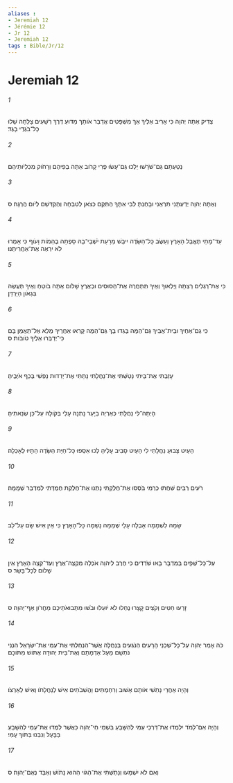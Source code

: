 ```yaml
---
aliases : 
- Jeremiah 12
- Jérémie 12
- Jr 12
- Jeremiah 12
tags : Bible/Jr/12
---
```


# Jeremiah 12

###### 1
צַדִּיק אַתָּה יְהוָה כִּי אָרִיב אֵלֶיךָ אַךְ מִשְׁפָּטִים אֲדַבֵּר אֹותָךְ מַדּוּעַ דֶּרֶךְ רְשָׁעִים צָלֵחָה שָׁלוּ כָּל־בֹּגְדֵי בָגֶד׃
###### 2
נְטַעְתָּם גַּם־שֹׁרָשׁוּ יֵלְכוּ גַּם־עָשׂוּ פֶרִי קָרֹוב אַתָּה בְּפִיהֶם וְרָחֹוק מִכִּלְיֹותֵיהֶם׃
###### 3
וְאַתָּה יְהוָה יְדַעְתָּנִי תִּרְאֵנִי וּבָחַנְתָּ לִבִּי אִתָּךְ הַתִּקֵם כְּצֹאן לְטִבְחָה וְהַקְדִּשֵׁם לְיֹום הֲרֵגָה׃ ס
###### 4
עַד־מָתַי תֶּאֱבַל הָאָרֶץ וְעֵשֶׂב כָּל־הַשָּׂדֶה יִיבָשׁ מֵרָעַת יֹשְׁבֵי־בָהּ סָפְתָה בְהֵמֹות וָעֹוף כִּי אָמְרוּ לֹא יִרְאֶה אֶת־אַחֲרִיתֵנוּ׃
###### 5
כִּי אֶת־רַגְלִים רַצְתָּה וַיַּלְאוּךָ וְאֵיךְ תְּתַחֲרֶה אֶת־הַסּוּסִים וּבְאֶרֶץ שָׁלֹום אַתָּה בֹוטֵחַ וְאֵיךְ תַּעֲשֶׂה בִּגְאֹון הַיַּרְדֵּן׃
###### 6
כִּי גַם־אַחֶיךָ וּבֵית־אָבִיךָ גַּם־הֵמָּה בָּגְדוּ בָךְ גַּם־הֵמָּה קָרְאוּ אַחֲרֶיךָ מָלֵא אַל־תַּאֲמֵן בָּם כִּי־יְדַבְּרוּ אֵלֶיךָ טֹובֹות׃ ס
###### 7
עָזַבְתִּי אֶת־בֵּיתִי נָטַשְׁתִּי אֶת־נַחֲלָתִי נָתַתִּי אֶת־יְדִדוּת נַפְשִׁי בְּכַף אֹיְבֶיהָ׃
###### 8
הָיְתָה־לִּי נַחֲלָתִי כְּאַרְיֵה בַיָּעַר נָתְנָה עָלַי בְּקֹולָהּ עַל־כֵּן שְׂנֵאתִיהָ׃
###### 9
הַעַיִט צָבוּעַ נַחֲלָתִי לִי הַעַיִט סָבִיב עָלֶיהָ לְכוּ אִסְפוּ כָּל־חַיַּת הַשָּׂדֶה הֵתָיוּ לְאָכְלָה׃
###### 10
רֹעִים רַבִּים שִׁחֲתוּ כַרְמִי בֹּסְסוּ אֶת־חֶלְקָתִי נָתְנוּ אֶת־חֶלְקַת חֶמְדָּתִי לְמִדְבַּר שְׁמָמָה׃
###### 11
שָׂמָהּ לִשְׁמָמָה אָבְלָה עָלַי שְׁמֵמָה נָשַׁמָּה כָּל־הָאָרֶץ כִּי אֵין אִישׁ שָׂם עַל־לֵב׃
###### 12
עַל־כָּל־שְׁפָיִם בַּמִּדְבָּר בָּאוּ שֹׁדְדִים כִּי חֶרֶב לַיהוָה אֹכְלָה מִקְצֵה־אֶרֶץ וְעַד־קְצֵה הָאָרֶץ אֵין שָׁלֹום לְכָל־בָּשָׂר׃ ס
###### 13
זָרְעוּ חִטִּים וְקֹצִים קָצָרוּ נֶחְלוּ לֹא יֹועִלוּ וּבֹשׁוּ מִתְּבוּאֹתֵיכֶם מֵחֲרֹון אַף־יְהוָה׃ ס
###### 14
כֹּה אָמַר יְהוָה עַל־כָּל־שְׁכֵנַי הָרָעִים הַנֹּגְעִים בַּנַּחֲלָה אֲשֶׁר־הִנְחַלְתִּי אֶת־עַמִּי אֶת־יִשְׂרָאֵל הִנְנִי נֹתְשָׁם מֵעַל אַדְמָתָם וְאֶת־בֵּית יְהוּדָה אֶתֹּושׁ מִתֹּוכָם׃
###### 15
וְהָיָה אַחֲרֵי נָתְשִׁי אֹותָם אָשׁוּב וְרִחַמְתִּים וַהֲשִׁבֹתִים אִישׁ לְנַחֲלָתֹו וְאִישׁ לְאַרְצֹו׃
###### 16
וְהָיָה אִם־לָמֹד יִלְמְדוּ אֶת־דַּרְכֵי עַמִּי לְהִשָּׁבֵעַ בִּשְׁמִי חַי־יְהוָה כַּאֲשֶׁר לִמְּדוּ אֶת־עַמִּי לְהִשָּׁבֵעַ בַּבָּעַל וְנִבְנוּ בְּתֹוךְ עַמִּי׃
###### 17
וְאִם לֹא יִשְׁמָעוּ וְנָתַשְׁתִּי אֶת־הַגֹּוי הַהוּא נָתֹושׁ וְאַבֵּד נְאֻם־יְהוָה׃ ס
